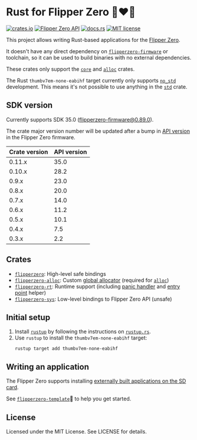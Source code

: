 # Rust for Flipper Zero 🐬❤️🦀

[![crates.io](https://img.shields.io/crates/v/flipperzero)](https://crates.io/crates/flipperzero)
[![Flipper Zero API](https://img.shields.io/badge/Flipper%20Zero%20API-35.0-orange)](https://github.com/flipperdevices/flipperzero-firmware/blob/0.89.0/firmware/targets/f7/api_symbols.csv)
[![docs.rs](https://img.shields.io/docsrs/flipperzero)](https://docs.rs/flipperzero)
[![MIT license](https://img.shields.io/crates/l/flipperzero)](LICENSE)

This project allows writing Rust-based applications for the [Flipper Zero](https://flipperzero.one/).

It doesn't have any direct dependency on [`flipperzero-firmware`](https://github.com/flipperdevices/flipperzero-firmware) or toolchain,
so it can be used to build binaries with no external dependencies.

These crates only support the [`core`](https://doc.rust-lang.org/core/) and [`alloc`](https://doc.rust-lang.org/alloc/) crates.

The Rust `thumbv7em-none-eabihf` target currently only supports [`no_std`](https://rust-embedded.github.io/book/intro/no-std.html) development.
This means it's not possible to use anything in the [`std`](https://doc.rust-lang.org/std/) crate.

## SDK version

Currently supports SDK 35.0 ([flipperzero-firmware@0.89.0](https://github.com/flipperdevices/flipperzero-firmware/tree/0.89.0)).

The crate major version number will be updated after a bump in [API version](https://github.com/flipperdevices/flipperzero-firmware/blob/release/firmware/targets/f7/api_symbols.csv) in the Flipper Zero firmware.

| Crate version | API version |
|---------------|-------------|
| 0.11.x        | 35.0        |
| 0.10.x        | 28.2        |
| 0.9.x         | 23.0        |
| 0.8.x         | 20.0        |
| 0.7.x         | 14.0        |
| 0.6.x         | 11.2        |
| 0.5.x         | 10.1        |
| 0.4.x         | 7.5         |
| 0.3.x         | 2.2         |

## Crates

- [`flipperzero`](https://crates.io/crates/flipperzero): High-level safe bindings
- [`flipperzero-alloc`](https://crates.io/crates/flipperzero-alloc): Custom [global allocator](https://doc.rust-lang.org/std/alloc/trait.GlobalAlloc.html) (required for [`alloc`](https://doc.rust-lang.org/alloc/))
- [`flipperzero-rt`](https://crates.io/crates/flipperzero-rt): Runtime support (including [panic handler](https://docs.rs/flipperzero-rt/latest/flipperzero_rt/panic_handler/) and [entry point](https://docs.rs/flipperzero-rt/latest/flipperzero_rt/macro.entry.html) helper)
- [`flipperzero-sys`](https://crates.io/crates/flipperzero-sys): Low-level bindings to Flipper Zero API (unsafe)

## Initial setup

1. Install [`rustup`](https://rust-lang.github.io/rustup/) by following the instructions on [`rustup.rs`](https://rustup.rs/).
2. Use `rustup` to install the `thumbv7em-none-eabihf` target:
   ```
   rustup target add thumbv7em-none-eabihf
   ```

## Writing an application

The Flipper Zero supports installing [externally built applications on the SD card](https://github.com/flipperdevices/flipperzero-firmware/blob/dev/documentation/AppsOnSDCard.md).

See [`flipperzero-template`](https://github.com/flipperzero-rs/flipperzero-template)🚀 to help you get started.

## License

Licensed under the MIT License. See LICENSE for details.
